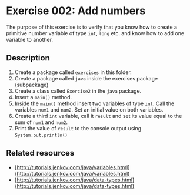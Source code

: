 # Exercise 002: Add numbers

The purpose of this exercise is to verify that you know how to create a primitive number variable of type `int`, `long` etc. and know how to add one variable to another.

## Description

1. Create a package called `exercises` in this folder.
1. Create a package called `java` inside the exercises package (subpackage)
1. Create a class called `Exercise2` in the `java` package.
1. Insert a `main()` method.
1. Inside the `main()` method insert two variables of type `int`. Call the variables `num1` and `num2`. Set an initial value on both variables.
1. Create a third `int` variable, call it `result` and set its value equal to the sum of `num1` and `num2`.
1. Print the value of `result` to the console output using `System.out.println()`

## Related resources

- [http://tutorials.jenkov.com/java/variables.html](http://tutorials.jenkov.com/java/variables.html)
- [http://tutorials.jenkov.com/java/data-types.html](http://tutorials.jenkov.com/java/data-types.html)
